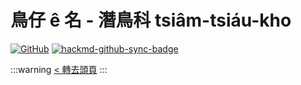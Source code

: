 # 鳥仔 ê 名 - 潛鳥科 tsiâm-tsiáu-kho

[![GitHub](https://img.shields.io/badge/GitHub-black?logo=github)](https://github.com/siansiansu/tsiau-a-e-mia)
[![hackmd-github-sync-badge](https://hackmd.io/coOiYnfjTQWz9_vx1wbxUg/badge)](https://hackmd.io/coOiYnfjTQWz9_vx1wbxUg)

:::warning
[< 轉去頭頁](https://hackmd.io/@siansiansu/Hy4VzNvha)
:::
